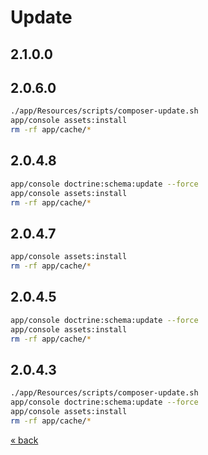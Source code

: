 # Update

## 2.1.0.0


## 2.0.6.0
```bash
./app/Resources/scripts/composer-update.sh  
app/console assets:install  
rm -rf app/cache/*  
```
## 2.0.4.8
```bash
app/console doctrine:schema:update --force  
app/console assets:install  
rm -rf app/cache/*  
```

## 2.0.4.7
```bash
app/console assets:install  
rm -rf app/cache/*  
```

## 2.0.4.5
```bash
app/console doctrine:schema:update --force   
app/console assets:install  
rm -rf app/cache/*  
```

## 2.0.4.3
```bash
./app/Resources/scripts/composer-update.sh  
app/console doctrine:schema:update --force  
app/console assets:install  
rm -rf app/cache/*  
```

<a href="../../../README.md">&laquo; back</a>
